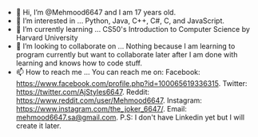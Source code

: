 - 👋 Hi, I’m @Mehmood6647 and I am 17 years old.
- 👀 I’m interested in ... Python, Java, C++, C#, C, and JavaScript.
- 🌱 I’m currently learning ... CS50's Introduction to Computer Science by Harvard University
- 💞️ I’m looking to collaborate on ... Nothing because I am learning to program currently but want to collaborate later after I am done with learning and knows how to code stuff. 
- 📫 How to reach me ... You can reach me on:  Facebook: https://www.facebook.com/profile.php?id=100065619336315. Twitter: https://twitter.com/AjStyles6647. Reddit: https://www.reddit.com/user/Mehmood6647. Instagram: https://www.instagram.com/the_joker_6647/. Email: mehmood6647.sa@gmail.com.
P.S: I don't have Linkedin yet but I will create it later.

<!---
Mehmood6647/Mehmood6647 is a ✨ special ✨ repository because its `README.md` (this file) appears on your GitHub profile.
You can click the Preview link to take a look at your changes.
--->
